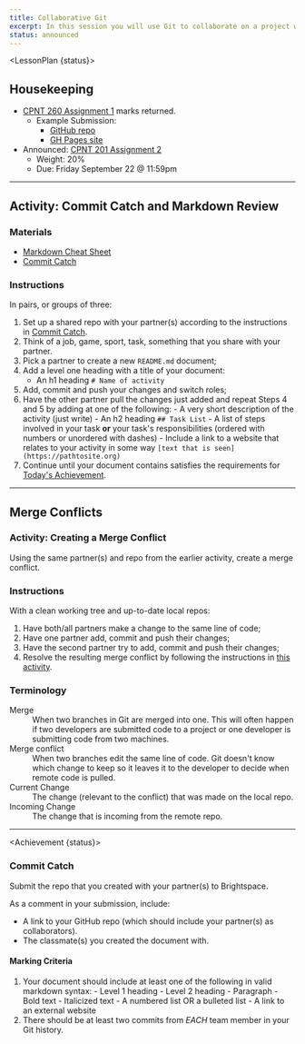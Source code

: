 ```yaml
---
title: Collaborative Git
excerpt: In this session you will use Git to collaborate on a project with a classmate. While you're doing this you will re-create a challenging situation - the dreaded merge conflict.
status: announced
---
```


<script>
	import Homework from "$lib/components/Homework.svelte";
	import LessonPlan from "$lib/components/LessonPlan.svelte";
	import Achievement from "$lib/components/Achievement.svelte";
</script>

<LessonPlan {status}>

<h2>Housekeeping</h2>

- [CPNT 260 Assignment 1](/courses/cpnt-260/assessments/assignment-1) marks returned.
	- Example Submission:
		- [GitHub repo](https://github.com/sait-wbdv/f23-spoilers-cpnt260-a1)
		- [GH Pages site](https://sait-wbdv.github.io/f23-spoilers-cpnt260-a1/)
- Announced: [CPNT 201 Assignment 2](/courses/cpnt-201/assessments/assignment-2)
	- Weight: 20%
	- Due: Friday September 22 @ 11:59pm

---

<h2>Activity: Commit Catch and Markdown Review</h2>

### Materials
- [Markdown Cheat Sheet](https://www.markdownguide.org/cheat-sheet/)
- [Commit Catch](https://gist.github.com/acidtone/3a7ff64489b4fc641f0b96be8edd561d)

### Instructions
In pairs, or groups of three:
1. Set up a shared repo with your partner(s) according to the instructions in [Commit Catch](https://gist.github.com/acidtone/3a7ff64489b4fc641f0b96be8edd561d).
2. Think of a job, game, sport, task, something that you share with your partner.
3. Pick a partner to create a new `README.md` document;
4. Add a level one heading with a title of your document:
  	- An h1 heading `# Name of activity`
5. Add, commit and push your changes and switch roles;
6. Have the other partner pull the changes just added and repeat Steps 4 and 5 by adding at one of the following:
		- A very short description of the activity (just write)
		- An h2 heading `## Task List`
		- A list of steps involved in your task **or** your task's responsibilities (ordered with numbers or unordered with dashes)
		- Include a link to a website that relates to your activity in some way `[text that is seen](https://pathtosite.org)`
7. Continue until your document contains satisfies the requirements for [Today's Achievement](/courses/cpnt-201/day-3#todays-achievement).

---

<h2>Merge Conflicts</h2>

### Activity: Creating a Merge Conflict
Using the same partner(s) and repo from the earlier activity, create a merge conflict.

### Instructions
With a clean working tree and up-to-date local repos:
1. Have both/all partners make a change to the same line of code;
2. Have one partner add, commit and push their changes;
3. Have the second partner try to add, commit and push their changes;
4. Resolve the resulting merge conflict by following the instructions in [this activity](https://gist.github.com/acidtone/d8c2e285c9b25fcb7443a4f0f4e4b4e6#resolve-merge-conflict).

### Terminology

<dl>
	<dt>Merge</dt>
	<dd>When two branches in Git are merged into one. This will often happen if two developers are submitted code to a project or one developer is submitting code from two machines.</dd>
	<dt>Merge conflict</dt>
	<dd>When two branches edit the same line of code. Git doesn't know which change to keep so it leaves it to the developer to decide when remote code is pulled.</dd>
	<dt>Current Change</dt>
	<dd>The change (relevant to the conflict) that was made on the local repo.</dd>
	<dt>Incoming Change</dt>
	<dd>The change that is incoming from the remote repo.</dd>
</dl>

---

</LessonPlan>

<Achievement {status}>

### Commit Catch
Submit the repo that you created with your partner(s) to Brightspace.

As a comment in your submission, include:
- A link to your GitHub repo (which should include your partner(s) as collaborators).
- The classmate(s) you created the document with.

#### Marking Criteria
1. Your document should include at least one of the following in valid markdown syntax:
		- Level 1 heading
		- Level 2 heading
		- Paragraph
		- Bold text
		- Italicized text
		- A numbered list OR a bulleted list
		- A link to an external website
2. There should be at least two commits from *EACH* team member in your Git history.

</Achievement>